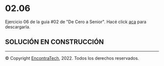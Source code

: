 # 02.06

Ejercicio 06 de la guia #02 de "De Cero a Senior". Hacé click [aca](https://guias.encontratech.com.ar) para descargarla.


## SOLUCIÓN EN CONSTRUCCIÓN


***
© Copyright [EncontraTech](https://www.encontraTech.com.ar), 2022. Todos los derechos reservados.